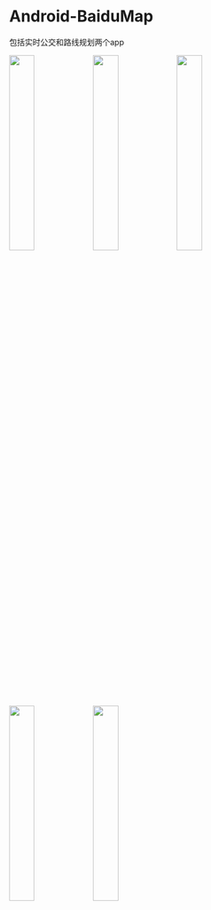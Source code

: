 # Android-BaiduMap

包括实时公交和路线规划两个app

<img src="http://image.morningcx.com/fd7aafff-fea6-4fac-aa55-92068e61c0f9.png" width="30%"><img src="http://image.morningcx.com/0d762c55-b76d-46b2-a493-9e7550028f69.png" width="30%"><img src="http://image.morningcx.com/2a9e9157-ba3b-4779-969f-a6e1bcceebd8.png" width="30%"><img src="http://image.morningcx.com/6391e77b-cd46-40bd-b398-383b215e5768.png" width="30%"><img src="http://image.morningcx.com/0e8a0160-aa62-4693-bb9f-31a89fc3eabf.png" width="30%">

